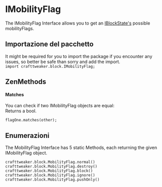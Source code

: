 # IMobilityFlag

The IMobilityFlag Interface allows you to get an [IBlockState's](/Vanilla/Blocks/IBlockState/) possible mobilityFlags.

## Importazione del pacchetto

It might be required for you to import the package if you encounter any issues, so better be safe than sorry and add the import.  
`import crafttweaker.block.IMobilityFlag;`

## ZenMethods

#### Matches

You can check if two IMobilityFlag objects are equal:  
Returns a bool.

```zenscript
flagOne.matches(other);
```

## Enumerazioni

The MobilityFlag Interface has 5 static Methods, each returning the given IMobilityFlag object.

```zenscript
crafttweaker.block.MobilityFlag.normal()
crafttweaker.block.MobilityFlag.destroy()
crafttweaker.block.MobilityFlag.block()
crafttweaker.block.MobilityFlag.ignore()
crafttweaker.block.MobilityFlag.pushOnly()
```
